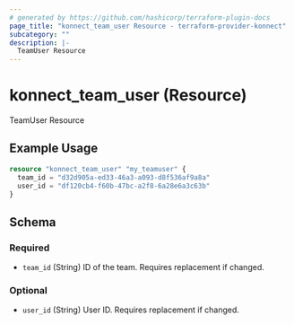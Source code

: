 ```yaml
---
# generated by https://github.com/hashicorp/terraform-plugin-docs
page_title: "konnect_team_user Resource - terraform-provider-konnect"
subcategory: ""
description: |-
  TeamUser Resource
---
```


# konnect_team_user (Resource)

TeamUser Resource

## Example Usage

```terraform
resource "konnect_team_user" "my_teamuser" {
  team_id = "d32d905a-ed33-46a3-a093-d8f536af9a8a"
  user_id = "df120cb4-f60b-47bc-a2f8-6a28e6a3c63b"
}
```

<!-- schema generated by tfplugindocs -->
## Schema

### Required

- `team_id` (String) ID of the team. Requires replacement if changed.

### Optional

- `user_id` (String) User ID. Requires replacement if changed.


